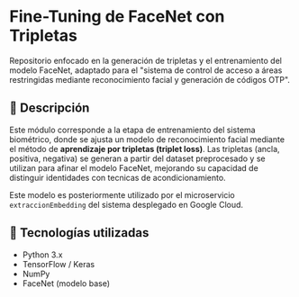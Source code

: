 # Fine-Tuning de FaceNet con Tripletas

Repositorio enfocado en la generación de tripletas y el entrenamiento del modelo FaceNet, adaptado para el "sistema de control de acceso a áreas restringidas mediante reconocimiento facial y generación de códigos OTP".

## 📄 Descripción

Este módulo corresponde a la etapa de entrenamiento del sistema biométrico, donde se ajusta un modelo de reconocimiento facial mediante el método de **aprendizaje por tripletas (triplet loss)**. 
Las tripletas (ancla, positiva, negativa) se generan a partir del dataset preprocesado y se utilizan para afinar el modelo FaceNet, mejorando su capacidad de distinguir identidades con tecnicas de acondicionamiento.

Este modelo es posteriormente utilizado por el microservicio `extraccionEmbedding` del sistema desplegado en Google Cloud.

## 🧠 Tecnologías utilizadas

- Python 3.x
- TensorFlow / Keras
- NumPy
- FaceNet (modelo base)

